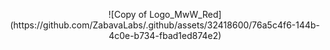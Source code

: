 <p align="center">
![Copy of Logo_MwW_Red](https://github.com/ZabavaLabs/.github/assets/32418600/76a5c4f6-144b-4c0e-b734-fbad1ed874e2)
</p>
